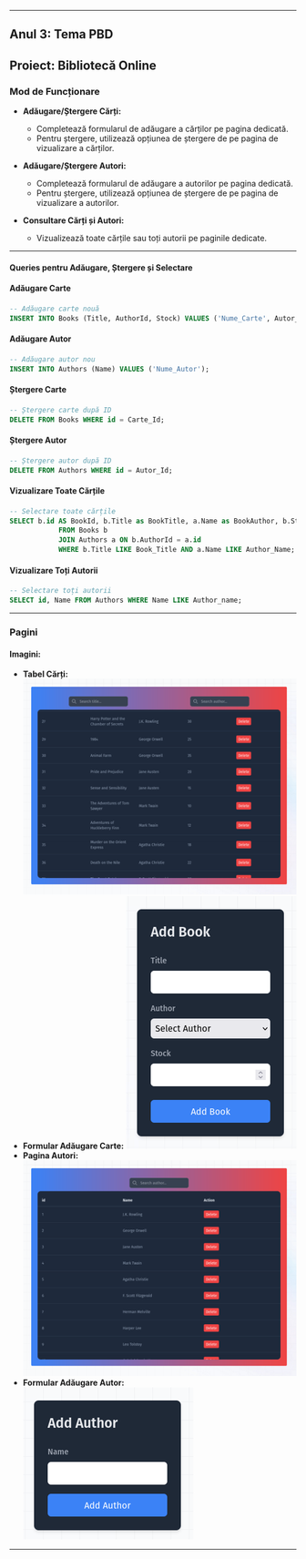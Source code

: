 
---

## **Anul 3: Tema PBD**
## **Proiect: Bibliotecă Online**


### **Mod de Funcționare**

- **Adăugare/Ștergere Cărți:**
  - Completează formularul de adăugare a cărților pe pagina dedicată.
  - Pentru ștergere, utilizează opțiunea de ștergere de pe pagina de vizualizare a cărților.

- **Adăugare/Ștergere Autori:**
  - Completează formularul de adăugare a autorilor pe pagina dedicată.
  - Pentru ștergere, utilizează opțiunea de ștergere de pe pagina de vizualizare a autorilor.

- **Consultare Cărți și Autori:**
  - Vizualizează toate cărțile sau toți autorii pe paginile dedicate.


---

#### **Queries pentru Adăugare, Ștergere și Selectare**

#### **Adăugare Carte**

```sql
-- Adăugare carte nouă
INSERT INTO Books (Title, AuthorId, Stock) VALUES ('Nume_Carte', Autor_Id, Cantitate_Stoc);
```

#### **Adăugare Autor**

```sql
-- Adăugare autor nou
INSERT INTO Authors (Name) VALUES ('Nume_Autor');
```

#### **Ștergere Carte**

```sql
-- Ștergere carte după ID
DELETE FROM Books WHERE id = Carte_Id;
```

#### **Ștergere Autor**

```sql
-- Ștergere autor după ID
DELETE FROM Authors WHERE id = Autor_Id;
```

#### **Vizualizare Toate Cărțile**

```sql
-- Selectare toate cărțile
SELECT b.id AS BookId, b.Title as BookTitle, a.Name as BookAuthor, b.Stock as BookStock 
            FROM Books b 
            JOIN Authors a ON b.AuthorId = a.id 
            WHERE b.Title LIKE Book_Title AND a.Name LIKE Author_Name;
```

#### **Vizualizare Toți Autorii**

```sql
-- Selectare toți autorii
SELECT id, Name FROM Authors WHERE Name LIKE Author_name;
```

---


### **Pagini**


#### **Imagini:**

- **Tabel Cărți:**
[![Adăugare Carte](images/books.png)](images/books.png)
- **Formular Adăugare Carte:**
[![Adăugare Carte](images/form_books.png)](images/form_books.png)
- **Pagina Autori:**
[![Adăugare Carte](images/authors.png)](images/authors.png)
- **Formular Adăugare Autor:**
[![Adăugare Carte](images/form_authors.png)](images/form_authors.png)


---